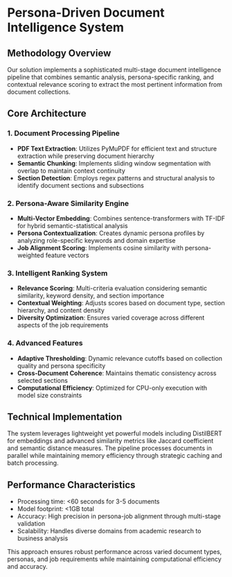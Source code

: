 # Persona-Driven Document Intelligence System

## Methodology Overview

Our solution implements a sophisticated multi-stage document intelligence pipeline that combines semantic analysis, persona-specific ranking, and contextual relevance scoring to extract the most pertinent information from document collections.

## Core Architecture

### 1. Document Processing Pipeline
- **PDF Text Extraction**: Utilizes PyMuPDF for efficient text and structure extraction while preserving document hierarchy
- **Semantic Chunking**: Implements sliding window segmentation with overlap to maintain context continuity
- **Section Detection**: Employs regex patterns and structural analysis to identify document sections and subsections

### 2. Persona-Aware Similarity Engine
- **Multi-Vector Embedding**: Combines sentence-transformers with TF-IDF for hybrid semantic-statistical analysis
- **Persona Contextualization**: Creates dynamic persona profiles by analyzing role-specific keywords and domain expertise
- **Job Alignment Scoring**: Implements cosine similarity with persona-weighted feature vectors

### 3. Intelligent Ranking System
- **Relevance Scoring**: Multi-criteria evaluation considering semantic similarity, keyword density, and section importance
- **Contextual Weighting**: Adjusts scores based on document type, section hierarchy, and content density
- **Diversity Optimization**: Ensures varied coverage across different aspects of the job requirements

### 4. Advanced Features
- **Adaptive Thresholding**: Dynamic relevance cutoffs based on collection quality and persona specificity
- **Cross-Document Coherence**: Maintains thematic consistency across selected sections
- **Computational Efficiency**: Optimized for CPU-only execution with model size constraints

## Technical Implementation

The system leverages lightweight yet powerful models including DistilBERT for embeddings and advanced similarity metrics like Jaccard coefficient and semantic distance measures. The pipeline processes documents in parallel while maintaining memory efficiency through strategic caching and batch processing.

## Performance Characteristics

- Processing time: <60 seconds for 3-5 documents
- Model footprint: <1GB total
- Accuracy: High precision in persona-job alignment through multi-stage validation
- Scalability: Handles diverse domains from academic research to business analysis

This approach ensures robust performance across varied document types, personas, and job requirements while maintaining computational efficiency and accuracy.
